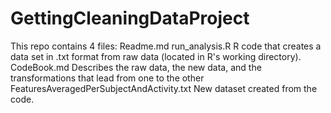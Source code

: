 GettingCleaningDataProject
==========================
This repo contains 4 files:
Readme.md
run_analysis.R		R code that creates a data set in .txt format from raw data (located in R's working directory).
CodeBook.md		Describes the raw data, the new data, and the transformations that lead from one to the other
FeaturesAveragedPerSubjectAndActivity.txt	New dataset created from the code. 
